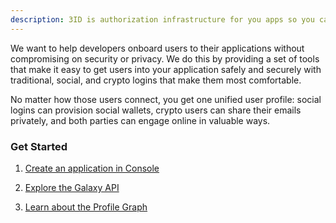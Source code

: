 ```yaml
---
description: 3ID is authorization infrastructure for you apps so you can build great relationships with your users.
---
```


We want to help developers onboard users to their applications without compromising on security or privacy. We do this by providing a set of tools that make it easy to get users into your application safely and securely with traditional, social, and crypto logins that make them most comfortable.

No matter how those users connect, you get one unified user profile: social logins can provision social wallets, crypto users can share their emails privately, and both parties can engage online in valuable ways.

### Get Started

1. [Create an application in Console](getting-started/create-an-application.md)

2. [Explore the Galaxy API](reference/galaxy.md)

3. [Learn about the Profile Graph](platform/profile-graph.md)
